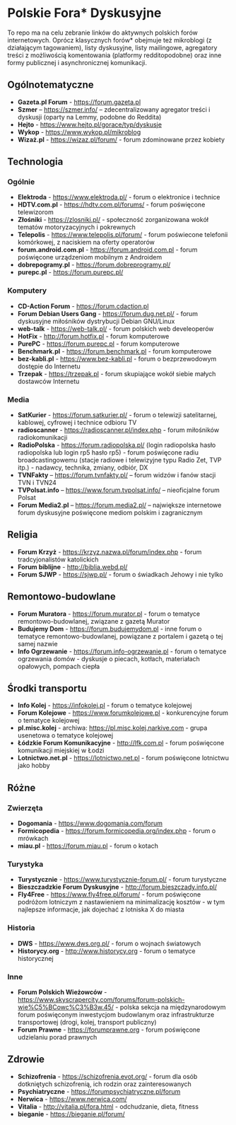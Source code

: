 # Polskie Fora* Dyskusyjne

To repo ma na celu zebranie linków do aktywnych polskich forów internetowych. Oprócz klasycznych forów* obejmuje też mikroblogi (z działającym tagowaniem), listy dyskusyjne, listy mailingowe, agregatory treści z możliwością komentowania (platformy redditopodobne) oraz inne formy publicznej i asynchronicznej komunikacji.

## Ogólnotematyczne
- **Gazeta.pl Forum** - https://forum.gazeta.pl  
- **Szmer** – https://szmer.info/ – zdecentralizowany agregator treści i dyskusji (oparty na Lemmy, podobne do Reddita)  
- **Hejto** - https://www.hejto.pl/gorace/typ/dyskusje  
- **Wykop** - https://www.wykop.pl/mikroblog
- **Wizaż.pl** - https://wizaz.pl/forum/ - forum zdominowane przez kobiety

## Technologia
### Ogólnie
- **Elektroda** - https://www.elektroda.pl/ - forum o elektronice i technice  
- **HDTV.com.pl** - https://hdtv.com.pl/forums/ - forum poświęcone telewizorom
- **Złośniki** - https://zlosniki.pl/ - społeczność zorganizowana wokół tematów motoryzacyjnych i pokrewnych
- **Telepolis** - https://www.telepolis.pl/forum/ - forum poświecone telefonii komórkowej, z naciskiem na oferty operatorów
- **forum.android.com.pl** - https://forum.android.com.pl - forum poświęcone urządzeniom mobilnym z Androidem
- **dobrepogramy.pl** - https://forum.dobreprogramy.pl/
- **purepc.pl** - https://forum.purepc.pl/
### Komputery
- **CD-Action Forum** - https://forum.cdaction.pl  
- **Forum Debian Users Gang** - https://forum.dug.net.pl/ - forum dyskusyjne miłośników dystrybucji Debian GNU/Linux  
- **web-talk** - https://web-talk.pl/ - forum polskich web develeoperów  
- **HotFix** -  http://forum.hotfix.pl - forum komputerowe
- **PurePC** - https://forum.purepc.pl - forum komputerowe
- **Benchmark.pl** - https://forum.benchmark.pl - forum komputerowe
- **bez-kabli.pl** - https://www.bez-kabli.pl - forum o bezprzewodowym dostępie do Internetu
- **Trzepak** - https://trzepak.pl - forum skupiające wokół siebie małych dostawców Internetu
### Media
- **SatKurier** - https://forum.satkurier.pl/ - forum o telewizji satelitarnej, kablowej, cyfrowej i technice odbioru TV
- **radioscanner** - https://radioscanner.pl/index.php - forum miłośników radiokomunikacji  
- **RadioPolska** - https://forum.radiopolska.pl/ (login radiopolska hasło radiopolska lub login rp5 hasło rp5) - forum poświęcone radiu broadcastingowemu (stacje radiowe i telewizyjne typu Radio Zet, TVP itp.) - nadawcy, technika, zmiany, odbiór, DX
- **TVNFakty** – https://forum.tvnfakty.pl/ – forum widzów i fanów stacji TVN i TVN24  
- **TVPolsat.info** – https://www.forum.tvpolsat.info/ – nieoficjalne forum Polsat  
- **Forum Media2.pl** – https://forum.media2.pl/ – największe internetowe forum dyskusyjne poświęcone mediom polskim i zagranicznym

## Religia
- **Forum Krzyż** - https://krzyz.nazwa.pl/forum/index.php - forum tradcyjonalistów katolickich  
- **Forum biblijne** - http://biblia.webd.pl/  
- **Forum SJWP** - https://sjwp.pl/ - forum o świadkach Jehowy i nie tylko  

## Remontowo-budowlane
- **Forum Muratora** - https://forum.murator.pl - forum o tematyce remontowo-budowlanej, związane z gazetą Murator
- **Budujemy Dom** - https://forum.budujemydom.pl - inne forum o tematyce remontowo-budowlanej, powiązane z portalem i gazetą o tej samej nazwie
- **Info Ogrzewanie** - https://forum.info-ogrzewanie.pl - forum o tematyce ogrzewania domów - dyskusje o piecach, kotłach, materiałach opałowych, pompach ciepła

## Środki transportu
- **Info Kolej** - https://infokolej.pl - forum o tematyce kolejowej
- **Forum Kolejowe** - https://www.forumkolejowe.pl - konkurencyjne forum o tematyce kolejowej
- **pl.misc.kolej** - archiwa: https://pl.misc.kolej.narkive.com - grupa usenetowa o tematyce kolejowej
- **Łódzkie Forum Komunikacyjne** - http://lfk.com.pl - forum poświęcone komunikacji miejskiej w Łodzi
- **Lotnictwo.net.pl** - https://lotnictwo.net.pl - forum poświęcone lotnictwu jako hobby

## Różne
### Zwierzęta
- **Dogomania** - https://www.dogomania.com/forum  
- **Formicopedia** - https://forum.formicopedia.org/index.php - forum o mrówkach
- **miau.pl** - https://forum.miau.pl - forum o kotach
### Turystyka
- **Turystycznie** - https://www.turystycznie-forum.pl/ - forum turystyczne  
- **Bieszczadzkie Forum Dyskusyjne** - http://forum.bieszczady.info.pl/ 
- **Fly4Free** - https://www.fly4free.pl/forum/ - forum poświęcone podróżom lotniczym z nastawieniem na minimalizację kosztów  - w tym najlepsze informacje, jak dojechać z lotniska X do miasta
### Historia 
- **DWS** - https://www.dws.org.pl/ - forum o wojnach światowych  
- **Historycy.org** - http://www.historycy.org - forum o tematyce historycznej
### Inne
- **Forum Polskich Wieżowców** - https://www.skyscrapercity.com/forums/forum-polskich-wie%C5%BCowc%C3%B3w.45/ - polska sekcja na międzynarodowym forum poświęconym inwestycjom budowlanym oraz infrastrukturze transportowej (drogi, kolej, transport publiczny)
- **Forum Prawne** - https://forumprawne.org - forum poświęcone udzielaniu porad prawnych

## Zdrowie
- **Schizofrenia** - https://schizofrenia.evot.org/ - forum dla osób dotkniętych schizofrenią, ich rodzin oraz zainteresowanych  
- **Psychiatryczne** - https://forumpsychiatryczne.pl/forum
- **Nerwica** - https://www.nerwica.com/
- **Vitalia** - http://vitalia.pl/fora.html - odchudzanie, dieta, fitness
- **bieganie** - https://bieganie.pl/forum/
